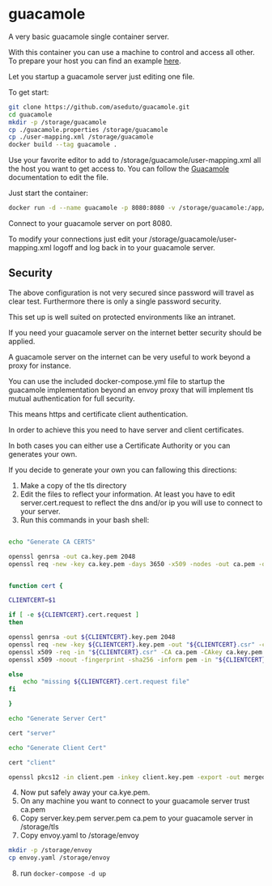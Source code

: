 ﻿# guacamole

A very basic guacamole single container server. 

With this container you can use a machine to control and access all other. To prepare your host you can find an example [here](/aseduto/guacamole/blob/master/azure.md).

Let you startup a guacamole server just editing one file.

To get start:

```bash
git clone https://github.com/aseduto/guacamole.git
cd guacamole
mkdir -p /storage/guacamole
cp ./guacamole.properties /storage/guacamole
cp ./user-mapping.xml /storage/guacamole
docker build --tag guacamole .
```
Use your favorite editor to add to /storage/guacamole/user-mapping.xml all the host you want to get access to.
You can follow the [Guacamole](https://guacamole.apache.org/doc/gug/configuring-guacamole.html) documentation to edit the file.

Just start the container:

```bash
docker run -d --name guacamole -p 8080:8080 -v /storage/guacamole:/app/guacamole	 guacamole 
```

Connect to your guacamole server on port 8080.

To modify your connections just edit your /storage/guacamole/user-mapping.xml logoff and log back in to your guacamole server. 

## Security

The above configuration is not very secured since password will travel as clear test. Furthermore there is only a single password security.

This set up is well suited on protected environments like an intranet.

If you need your guacamole server on the internet better security should be applied.

A guacamole server on the internet can be very useful to work beyond a proxy for instance.

You can use the included docker-compose.yml file to startup the guacamole implementation beyond an envoy proxy that will implement tls mutual authentication for full security.

This means https and certificate client authentication.

In order to achieve this you need to have server and client certificates.

In both cases you can either use a Certificate Authority or you can generates your own.

If you decide to generate your own you can fallowing this directions:

1. Make a copy of the tls directory
2. Edit the files to reflect your information. At least you have to edit server.cert.request to reflect the dns and/or ip you will use to connect to your server.
3. Run this commands in your bash shell:

```bash

echo "Generate CA CERTS"

openssl genrsa -out ca.key.pem 2048
openssl req -new -key ca.key.pem -days 3650 -x509 -nodes -out ca.pem -outform PEM -config ca.cert.request


function cert {

CLIENTCERT=$1

if [ -e ${CLIENTCERT}.cert.request ]
then

openssl genrsa -out ${CLIENTCERT}.key.pem 2048
openssl req -new -key ${CLIENTCERT}.key.pem -out "${CLIENTCERT}.csr" -config ${CLIENTCERT}.cert.request
openssl x509 -req -in "${CLIENTCERT}.csr" -CA ca.pem -CAkey ca.key.pem -CAcreateserial -out "${CLIENTCERT}.pem" -days 10000 -extensions v3_ext -extfile ${CLIENTCERT}.cert.request
openssl x509 -noout -fingerprint -sha256 -inform pem -in "${CLIENTCERT}.pem"

else
    echo "missing ${CLIENTCERT}.cert.request file"
fi

}

echo "Generate Server Cert"

cert "server"

echo "Generate Client Cert"

cert "client"

openssl pkcs12 -in client.pem -inkey client.key.pem -export -out merged.pfx

```

4. Now put safely away your ca.kye.pem. 
5. On any machine you want to connect to your guacamole server trust ca.pem
6. Copy server.key.pem server.pem ca.pem to your guacamole server in /storage/tls
7. Copy envoy.yaml to /storage/envoy
```bash
mkdir -p /storage/envoy
cp envoy.yaml /storage/envoy
```
8. run ```docker-compose -d up```










